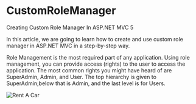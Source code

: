 # CustomRoleManager

Creating Custom Role Manager In ASP.NET MVC 5

In this article, we are going to learn how to create and use custom role manager in ASP.NET MVC in a step-by-step way.

Role Management is the most required part of any application. Using role management, you can provide access (rights) to the user
to access the application. The most common rights you might have heard of are SuperAdmin, Admin, and User. 
The top hierarchy is given to SuperAdmin;below that is Admin, and the last level is for Users.

![Rent A Car](https://github.com/saineshwar/Angular-Demo-Application/blob/master/images/image001.png?raw=true "Rent A Car")

